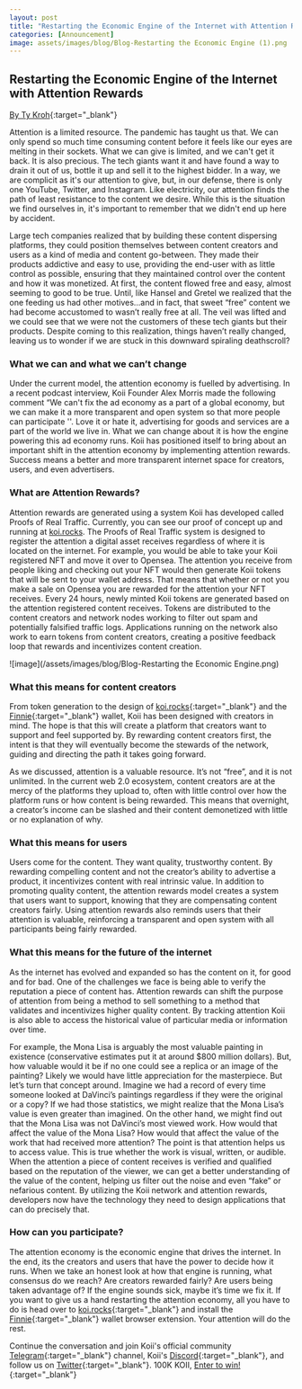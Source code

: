 ```yaml
---
layout: post
title: "Restarting the Economic Engine of the Internet with Attention Rewards"
categories: [Announcement]
image: assets/images/blog/Blog-Restarting the Economic Engine (1).png
---
```


## Restarting the Economic Engine of the Internet with Attention Rewards

[By Ty Kroh](https://twitter.com/ty_kroh){:target="\_blank"}

Attention is a limited resource. The pandemic has taught us that. We can only spend so much time consuming content before it feels like our eyes are melting in their sockets. What we can give is limited, and we can't get it back. It is also precious. The tech giants want it and have found a way to drain it out of us, bottle it up and sell it to the highest bidder. In a way, we are complicit as it's our attention to give, but, in our defense, there is only one YouTube, Twitter, and Instagram. Like electricity, our attention finds the path of least resistance to the content we desire. While this is the situation we find ourselves in, it's important to remember that we didn't end up here by accident.

Large tech companies realized that by building these content dispersing platforms, they could position themselves between content creators and users as a kind of media and content go-between. They made their products addictive and easy to use, providing the end-user with as little control as possible, ensuring that they maintained control over the content and how it was monetized. At first, the content flowed free and easy, almost seeming to good to be true. Until, like Hansel and Gretel we realized that the one feeding us had other motives...and in fact, that sweet “free” content we had become accustomed to wasn’t really free at all. The veil was lifted and we could see that we were not the customers of these tech giants but their products. Despite coming to this realization, things haven’t really changed, leaving us to wonder if we are stuck in this downward spiraling deathscroll?

### What we can and what we can’t change

Under the current model, the attention economy is fuelled by advertising. In a recent podcast interview, Koii Founder Alex Morris made the following comment “We can't fix the ad economy as a part of a global economy, but we can make it a more transparent and open system so that more people can participate ''. Love it or hate it, advertising for goods and services are a part of the world we live in. What we can change about it is how the engine powering this ad economy runs. Koii has positioned itself to bring about an important shift in the attention economy by implementing attention rewards. Success means a better and more transparent internet space for creators, users, and even advertisers.

### What are Attention Rewards?

Attention rewards are generated using a system Koii has developed called Proofs of Real Traffic. Currently, you can see our proof of concept up and running at [koi.rocks](https://koi.rocks/contents{:target="_blank"}). The Proofs of Real Traffic system is designed to register the attention a digital asset receives regardless of where it is located on the internet. For example, you would be able to take your Koii registered NFT and move it over to Opensea. The attention you receive from people liking and checking out your NFT would then generate Koii tokens that will be sent to your wallet address. That means that whether or not you make a sale on Opensea you are rewarded for the attention your NFT receives. Every 24 hours, newly minted Koii tokens are generated based on the attention registered content receives. Tokens are distributed to the content creators and network nodes working to filter out spam and potentially falsified traffic logs. Applications running on the network also work to earn tokens from content creators, creating a positive feedback loop that rewards and incentivizes content creation.

![image](/assets/images/blog/Blog-Restarting the Economic Engine.png)

### What this means for content creators

From token generation to the design of [koi.rocks](https://koi.rocks/contents){:target="\_blank"} and the [Finnie](https://koii.network/getFinnie?&utm_source=FinnieWallet&utm_medium=CoinSpeaker&utm_source=Finniepressrelease){:target="\_blank"} wallet, Koii has been designed with creators in mind. The hope is that this will create a platform that creators want to support and feel supported by. By rewarding content creators first, the intent is that they will eventually become the stewards of the network, guiding and directing the path it takes going forward.

As we discussed, attention is a valuable resource. It’s not “free”, and it is not unlimited. In the current web 2.0 ecosystem, content creators are at the mercy of the platforms they upload to, often with little control over how the platform runs or how content is being rewarded. This means that overnight, a creator’s income can be slashed and their content demonetized with little or no explanation of why.

### What this means for users

Users come for the content. They want quality, trustworthy content. By rewarding compelling content and not the creator’s ability to advertise a product, it incentivizes content with real intrinsic value. In addition to promoting quality content, the attention rewards model creates a system that users want to support, knowing that they are compensating content creators fairly. Using attention rewards also reminds users that their attention is valuable, reinforcing a transparent and open system with all participants being fairly rewarded.

### What this means for the future of the internet

As the internet has evolved and expanded so has the content on it, for good and for bad. One of the challenges we face is being able to verify the reputation a piece of content has. Attention rewards can shift the purpose of attention from being a method to sell something to a method that validates and incentivizes higher quality content. By tracking attention Koii is also able to access the historical value of particular media or information over time.

For example, the Mona Lisa is arguably the most valuable painting in existence (conservative estimates put it at around $800 million dollars). But, how valuable would it be if no one could see a replica or an image of the painting? Likely we would have little appreciation for the masterpiece. But let’s turn that concept around. Imagine we had a record of every time someone looked at DaVinci’s paintings regardless if they were the original or a copy? If we had those statistics, we might realize that the Mona Lisa’s value is even greater than imagined. On the other hand, we might find out that the Mona Lisa was not DaVinci’s most viewed work. How would that affect the value of the Mona Lisa? How would that affect the value of the work that had received more attention? The point is that attention helps us to access value. This is true whether the work is visual, written, or audible. When the attention a piece of content receives is verified and qualified based on the reputation of the viewer, we can get a better understanding of the value of the content, helping us filter out the noise and even “fake” or nefarious content. By utilizing the Koii network and attention rewards, developers now have the technology they need to design applications that can do precisely that.

### How can you participate?

The attention economy is the economic engine that drives the internet. In the end, its the creators and users that have the power to decide how it runs. When we take an honest look at how that engine is running, what consensus do we reach? Are creators rewarded fairly? Are users being taken advantage of? If the engine sounds sick, maybe it’s time we fix it. If you want to give us a hand restarting the attention economy, all you have to do is head over to [koi.rocks](https://koi.rocks/contents){:target="\_blank"} and install the [Finnie](https://koii.network/getFinnie?&utm_source=FinnieWallet&utm_medium=CoinSpeaker&utm_source=Finniepressrelease){:target="\_blank"} wallet browser extension. Your attention will do the rest.

Continue the conversation and join Koii's official community [Telegram](https://t.me/joinchat/OEHs_8T9-8ZhZmU5){:target="\_blank"} channel, Koii's [Discord](https://discord.com/invite/SDwgnjxNEn){:target="\_blank"}, and follow us on [Twitter](https://twitter.com/KoiiNetwork){:target="\_blank"}. 100K KOII, [Enter to win!](https://gleam.io/c3Cwz/-welcome-to-the-koii-drop-){:target="\_blank"}
